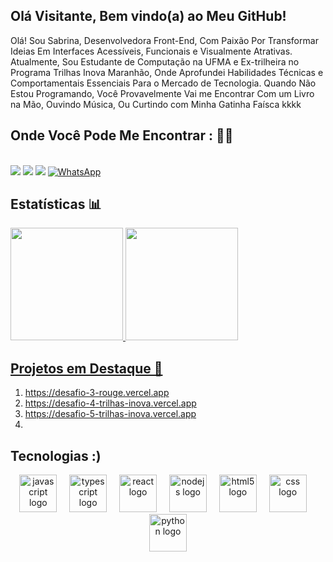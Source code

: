 
## Olá Visitante, Bem vindo(a) ao Meu GitHub!
<!---## Hi visitors, welcome to my GitHub Portfolio! --->

<!--I´m Sabrina ,front end developer . I live in São Luís, Brazil. Im currently studying computing at the Federal University of Maranhão. I am looking to collaborate on projects, share what I am learning, practice my skills and, of course, learn more and more from the community. I believe that technology brings people, goals and stories together. I feel honored to be part of this incredible journey, and I look forward to learning new opportunities and contributing to the growth of companies. ---->

Olá! Sou Sabrina, Desenvolvedora Front-End, Com Paixão Por Transformar Ideias Em Interfaces Acessíveis, Funcionais e Visualmente Atrativas. Atualmente, Sou Estudante de Computação na UFMA e Ex-trilheira no Programa Trilhas Inova Maranhão, Onde Aprofundei Habilidades Técnicas e Comportamentais Essenciais Para o Mercado de Tecnologia. Quando Não Estou Programando, Você Provavelmente Vai me Encontrar Com um Livro na Mão, Ouvindo Música, Ou Curtindo com Minha Gatinha Faísca kkkk   

## Onde Você Pode Me Encontrar : 📲📞
<!---## Where can you find me? 📲📞--->

<br> 
<div>
<a href="https://portfolio-de-sabrina.vercel.app" target="_blank"><img loading="lazy" src="https://img.shields.io/badge/Portfolio-9146FF?style=for-the-badge&logoColor=white" target="_blank"></a> 
<a href="https://www.linkedin.com/in/sabrina2610/" target="_blank"><img loading="lazy" src="https://img.shields.io/badge/-LinkedIn-%230077B5?style=for-the-badge&logo=linkedin&logoColor=white" target="_blank"></a>
<a href = sabrinamorenorodr28741@gmail.com"><img loading="lazy" src="https://img.shields.io/badge/Gmail-D14836?style=for-the-badge&logo=gmail&logoColor=white" target="_blank"></a>
<a href="https://wa.me/5598981367859?text=Olá%2C%20vi%20seu%20GitHub%20e%20quero%20conversar!" target="_blank">
<img src="https://img.shields.io/badge/WhatsApp-25D366?style=for-the-badge&logo=whatsapp&logoColor=white" alt="WhatsApp">
</a>
</div>

## Estatísticas 📊
<!--- ## Statistics 📊--->
<div>
<a href="https://github.com/sabrinamoreno">
<img loading="lazy" height="180em" src="https://github-readme-stats.vercel.app/api/top-langs/?username=sabrinamoreno&layout=compact&langs_count=7&theme=dracula"/>
<img loading="lazy" height="180em" src="https://github-readme-stats.vercel.app/api?username=sabrinamoreno&show_icons=true&theme=dracula&include_all_commits=true&count_private=true"/>
</div>


## Projetos em Destaque 💼

1. https://desafio-3-rouge.vercel.app
2. https://desafio-4-trilhas-inova.vercel.app
3. https://desafio-5-trilhas-inova.vercel.app
4.
  
## Tecnologias :) 
<!--- ## Technologies :)--->
  
<div align="center">
  <img src="https://cdn.jsdelivr.net/gh/devicons/devicon/icons/javascript/javascript-original.svg" height="60" alt="javascript logo"  />
  <img width="12" />
  <img src="https://skillicons.dev/icons?i=ts" height="60" alt="typescript logo"  />
  <img width="12" />
  <img src="https://cdn.jsdelivr.net/gh/devicons/devicon/icons/react/react-original.svg" height="60" alt="react logo"  />
  <img width="12" />
  <img src="https://cdn.jsdelivr.net/gh/devicons/devicon/icons/nodejs/nodejs-original.svg" height="60" alt="nodejs logo"  />
  <img width="12" />
  <img src="https://cdn.jsdelivr.net/gh/devicons/devicon/icons/html5/html5-original.svg" height="60" alt="html5 logo"  />
  <img width="12" />
  <img src="https://cdn.jsdelivr.net/gh/devicons/devicon/icons/css3/css3-original.svg" height="60" alt="css logo"  />
  <img width="12" />
  <img src="https://skillicons.dev/icons?i=py" height="60" alt="python logo"  />
</div>
